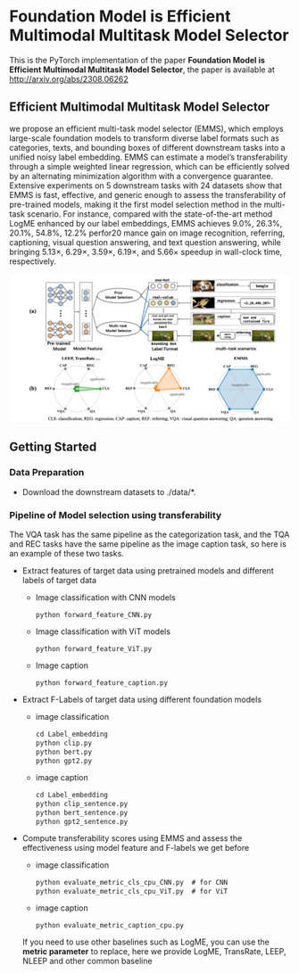 # Foundation Model is Efficient Multimodal Multitask Model Selector

This is the PyTorch implementation of the paper **Foundation Model is Efficient Multimodal Multitask Model Selector**, the paper is available at http://arxiv.org/abs/2308.06262



## Efficient Multimodal Multitask Model Selector

we propose an efficient multi-task model selector (EMMS), which employs large-scale foundation models to transform diverse label formats such as categories, texts, and bounding boxes of different downstream tasks into a unified noisy label embedding. EMMS can estimate a model’s transferability through a simple weighted linear regression, which can be efficiently solved by an alternating minimization algorithm with a convergence guarantee. Extensive experiments on 5 downstream tasks with 24 datasets show that EMMS is fast, effective, and generic enough to assess the transferability of pre-trained models, making it the first model selection method in the multi-task scenario. For instance, compared with the state-of-the-art method LogME enhanced by our label embeddings, EMMS achieves 9.0%, 26.3%, 20.1%, 54.8%, 12.2% perfor20 mance gain on image recognition, referring, captioning, visual question answering, and text question answering, while bringing 5.13×, 6.29×, 3.59×, 6.19×, and 5.66× speedup in wall-clock time, respectively. 

<div align=center><img src="EMMS.png"></div>


## Getting Started

### Data Preparation

- Download the downstream datasets to ./data/*.

### Pipeline of Model selection using transferability

The VQA task has the same pipeline as the categorization task, and the TQA and REC tasks have the same pipeline as the image caption task, so here is an example of these two tasks.

- Extract features of target data using pretrained models and different labels of target data

  - Image classification with CNN models

    ```
    python forward_feature_CNN.py
    ```

  - Image classification with ViT models

    ```
    python forward_feature_ViT.py
    ```

  - Image caption

    ```
    python forward_feature_caption.py
    ```

- Extract F-Labels of target data using different foundation models

  - image classification

    ```
    cd Label_embedding
    python clip.py
    python bert.py
    python gpt2.py
    ```

  - image caption

    ```
    cd Label_embedding
    python clip_sentence.py
    python bert_sentence.py
    python gpt2_sentence.py
    ```

- Compute transferability scores using EMMS and assess the effectiveness using model feature and F-labels we get before

  - image classification

    ```
    python evaluate_metric_cls_cpu_CNN.py  # for CNN
    python evaluate_metric_cls_cpu_ViT.py  # for ViT
    ```

  - image caption

    ```
    python evaluate_metric_caption_cpu.py
    ```

  If you need to use other baselines such as LogME, you can use the **metric parameter** to replace, here we provide LogME, TransRate, LEEP, NLEEP and other common baseline

